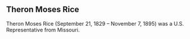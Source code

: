 ## Theron Moses Rice

Theron Moses Rice (September 21, 1829 – November 7, 1895) was a U.S. Representative from Missouri.